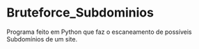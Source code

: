 # Bruteforce_Subdominios
 Programa feito em Python que faz o escaneamento de possíveis Subdomínios de um site.
